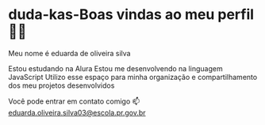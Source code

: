 # duda-kas-Boas vindas ao meu perfil 💙💙
Meu nome é eduarda de oliveira silva 

Estou estudando na Alura
Estou me desenvolvendo na linguagem JavaScript
Utilizo esse espaço para minha organização e compartilhamento dos meu projetos desenvolvidos

Você pode entrar em contato comigo 📫
eduarda.oliveira.silva03@escola.pr.gov.br
